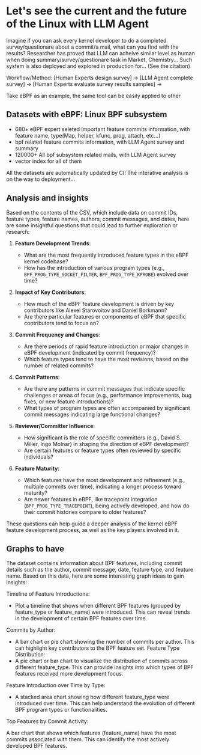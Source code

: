# Let's see the current and the future of the Linux with LLM Agent

Imagine if you can ask every kernel developer to do a completed survey/questionare about a commit/a mail, what can you find with the results? Researcher has proved that LLM can acheive similar level as human when doing summary/survey/questionare task in Market, Chemistry... Such system is also deployed and explored in production for... (See the citation)

Workflow/Method: [Human Experts design survey] -> [LLM Agent complete survey] -> [Human Experts evaluate survey results samples] -> 

Take eBPF as an example, the same tool can be easily applied to other

## Datasets with eBPF: Linux BPF subsystem

- 680+ eBPF expert seleted Important feature commits information, with feature name, type(Map, helper, kfunc, prog, attach, etc...)
- bpf related feature commits information, with LLM Agent survey and summary
- 120000+ All bpf subsystem related mails, with LLM Agent survey
- vector index for all of them

All the datasets are automatically updated by CI! The interative analysis is on the way to deployment...

## Analysis and insights

Based on the contents of the CSV, which include data on commit IDs, feature types, feature names, authors, commit messages, and dates, here are some insightful questions that could lead to further exploration or research:

1. **Feature Development Trends**:

   - What are the most frequently introduced feature types in the eBPF kernel codebase? 
   - How has the introduction of various program types (e.g., `BPF_PROG_TYPE_SOCKET_FILTER`, `BPF_PROG_TYPE_KPROBE`) evolved over time?

2. **Impact of Key Contributors**:

   - How much of the eBPF feature development is driven by key contributors like Alexei Starovoitov and Daniel Borkmann?
   - Are there particular features or components of eBPF that specific contributors tend to focus on?

3. **Commit Frequency and Changes**:
   - Are there periods of rapid feature introduction or major changes in eBPF development (indicated by commit frequency)?
   - Which feature types tend to have the most revisions, based on the number of related commits?

4. **Commit Patterns**:
   - Are there any patterns in commit messages that indicate specific challenges or areas of focus (e.g., performance improvements, bug fixes, or new feature introductions)?
   - What types of program types are often accompanied by significant commit messages indicating large functional changes?

5. **Reviewer/Committer Influence**:
   - How significant is the role of specific committers (e.g., David S. Miller, Ingo Molnar) in shaping the direction of eBPF development?
   - Are certain features or feature types often reviewed by specific individuals?

6. **Feature Maturity**:
   - Which features have the most development and refinement (e.g., multiple commits over time), indicating a longer process toward maturity?
   - Are newer features in eBPF, like tracepoint integration (`BPF_PROG_TYPE_TRACEPOINT`), being actively developed, and how do their commit histories compare to older features?

These questions can help guide a deeper analysis of the kernel eBPF feature development process, as well as the key players involved in it.

## Graphs to have

The dataset contains information about BPF features, including commit details such as the author, commit message, date, feature type, and feature name. Based on this data, here are some interesting graph ideas to gain insights:

Timeline of Feature Introductions:

- Plot a timeline that shows when different BPF features (grouped by feature_type or feature_name) were introduced. This can reveal trends in the development of certain BPF features over time.

Commits by Author:


- A bar chart or pie chart showing the number of commits per author. This can highlight key contributors to the BPF feature set.
Feature Type Distribution:
- A pie chart or bar chart to visualize the distribution of commits across different feature_type. This can provide insights into which types of BPF features received more development focus.

Feature Introduction over Time by Type:

- A stacked area chart showing how different feature_type were introduced over time. This can help understand the evolution of different BPF program types or functionalities.

Top Features by Commit Activity:

A bar chart that shows which features (feature_name) have the most commits associated with them. This can identify the most actively developed BPF features.
